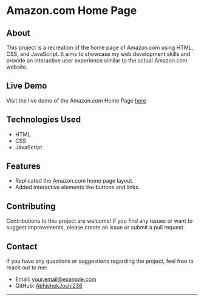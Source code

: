 # Amazon.com Home Page

## About

This project is a recreation of the home page of Amazon.com using HTML, CSS, and JavaScript. It aims to showcase my web development skills and provide an interactive user experience similar to the actual Amazon.com website.

## Live Demo

Visit the live demo of the Amazon.com Home Page [here](https://abhishekjoshi236.github.io/Amazon.com-Home-Page/) 

## Technologies Used

- HTML
- CSS
- JavaScript

## Features

- Replicated the Amazon.com home page layout.
- Added interactive elements like buttons and links.

## Contributing

Contributions to this project are welcome! If you find any issues or want to suggest improvements, please create an issue or submit a pull request.

## Contact

If you have any questions or suggestions regarding the project, feel free to reach out to me:

- Email: your.email@example.com
- GitHub: [AbhishekJoshi236](https://github.com/AbhishekJoshi236/)

---
